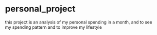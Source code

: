 # personal_project
this project is an analysis of my personal spending in a month, and to see my spending pattern and to improve my lifestyle
